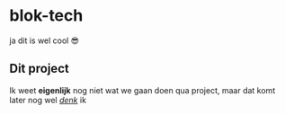 # blok-tech
ja dit is wel cool :sunglasses:

## Dit project
Ik weet **eigenlijk** nog niet wat we gaan doen qua project, maar dat komt later nog wel <ins>*denk*</ins> ik 
